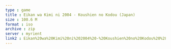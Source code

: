 ```yaml
---
type : game
title : Eikan wa Kimi ni 2004 - Koushien no Kodou (Japan)
size : 100.6 M
format : iso
archive : zip
server : myrient
link2 : Eikan%20wa%20Kimi%20ni%202004%20-%20Koushien%20no%20Kodou%20%28Japan%29
---
```

